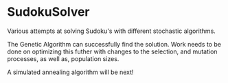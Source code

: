 # SudokuSolver
Various attempts at solving Sudoku's with different stochastic algorithms.

The Genetic Algorithm can successfully find the solution. Work needs to be done on optimizing this futher with changes to the selection, and mutation processes, as well as, population sizes. 

A simulated annealing algorithm will be next!
